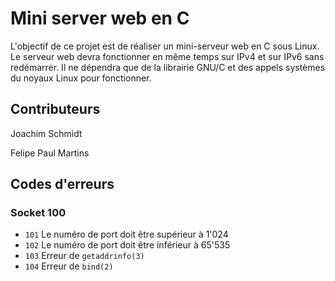 Mini server web en C
===========================
L'objectif de ce projet est de réaliser un mini-serveur web en C sous Linux. Le serveur web devra fonctionner en même temps sur IPv4 et sur IPv6 sans redémarrer. Il ne dépendra que de la librairie GNU/C et des appels systèmes du noyaux Linux pour fonctionner.

## Contributeurs

Joachim Schmidt

Felipe Paul Martins

## Codes d'erreurs

### Socket 100

- `101` Le numéro de port doit être supérieur à 1'024
- `102` Le numéro de port doit être inférieur à 65'535
- `103` Erreur de `getaddrinfo(3)`
- `104` Erreur de `bind(2)`